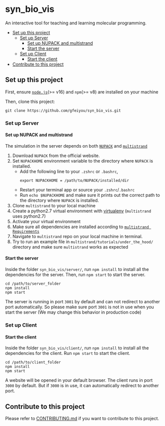 # syn_bio_vis
An interactive tool for teaching and learning molecular programming.


<!-- vim-markdown-toc GFM -->

- [Set up this project](#set-up-this-project)
  - [Set up Server](#set-up-server)
    - [Set up NUPACK and multistrand](#set-up-nupack-and-multistrand)
    - [Start the server](#start-the-server)
  - [Set up Client](#set-up-client)
    - [Start the client](#start-the-client)
- [Contribute to this project](#contribute-to-this-project)

<!-- /TOC -->

## Set up this project

First, ensure
[`node.js`](https://nodejs.org/en/)(>= v16)
and `npm`(>= v8) are installed on your machine

Then, clone this project:
```shell
git clone https://github.com/gfeiyou/syn_bio_vis.git
```

### Set up Server

#### Set up NUPACK and multistrand

The simulation in the server depends on
both [`NUPACK`](http://www.nupack.org)
and [`multistrand`](https://github.com/DNA-and-Natural-Algorithms-Group/multistrand)

1. Download `NUPACK` from the official website.
2. Set `NUPACKHOME` environment variable to
  the directory where `NUPACK` is installed.
    - Add the following line to your `.zshrc` or `.bashrc`,
      ```shell
      export NUPACKHOME = /path/to/NUPACK/installed/dir
      ```
    - Restart your terminal app
      or source your `.zshrc`/`.bashrc`
    - Run `echo $NUPACKHOME`
      and make sure it prints out the correct path
      to the directory where `NUPACK` is installed.
2. Clone `multistrand` to your local machine
3. Create a python2.7 virtual environment
  with [virtualenv](https://virtualenv.pypa.io/en/latest/)
  (`multistrand` uses python2.7)
4. Activate your virtual environment
5. Make sure all dependencies are installed
according to [`multistrand Requirements`](https://github.com/DNA-and-Natural-Algorithms-Group/multistrand#requirements)
6. Navigate to `multistrand` repo
  on your local machine
  in terminal.
7. Try to run an example file
  in `multistrand/tutorials/under_the_hood/` directory
  and make sure `multistrand` works as expected

#### Start the server

Inside the folder `syn_bio_vis/server/`, run `npm install` to install all
the dependencies for the server. Then, run `npm start` to start the server.

```shell
cd /path/to/server_folder
npm install
npm start
```

The server is running in port `3001` by default and can not redirect
to another port automatically. So please make sure port `3001` is not in use
when you start the server (We may change this behavior in production code)

### Set up Client
#### Start the client
Inside the folder `syn_bio_vis/client/`, run `npm install`
to install all the dependencies for the client. Run `npm start` to start the
client.

```shell
cd /path/to/client_folder
npm install
npm start
```

A website will be opened in your default browser. The client runs
in port `3000` by default. But if `3000` is in use, it can automatically
redirect to another port.


## Contribute to this project
Please refer to [CONTRIBUTING.md]()
if you want to contribute to this project.
